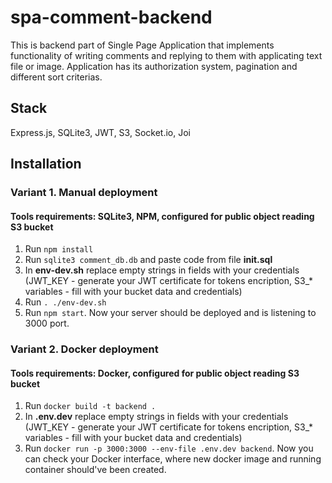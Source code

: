 # spa-comment-backend

This is backend part of Single Page Application that implements functionality of writing comments and replying to them with applicating text file or image. Application has its authorization system, pagination and different sort criterias.

## Stack
Express.js, SQLite3, JWT, S3, Socket.io, Joi

## Installation

### Variant 1. Manual deployment
#### Tools requirements: SQLite3, NPM, configured for public object reading S3 bucket
1. Run `npm install`
2. Run `sqlite3 comment_db.db` and paste code from file **init.sql**
3. In **env-dev.sh** replace empty strings in fields with your credentials (JWT_KEY - generate your JWT certificate for tokens encription, S3_* variables - fill with your bucket data and credentials)
4. Run `. ./env-dev.sh`
5. Run `npm start`. Now your server should be deployed and is listening to 3000 port.

### Variant 2. Docker deployment
#### Tools requirements: Docker, configured for public object reading S3 bucket
1. Run `docker build -t backend .`
2. In **.env.dev** replace empty strings in fields with your credentials (JWT_KEY - generate your JWT certificate for tokens encription, S3_* variables - fill with your bucket data and credentials)
3. Run `docker run -p 3000:3000 --env-file .env.dev backend`. Now you can check your Docker interface, where new docker image and running container should've been created.

